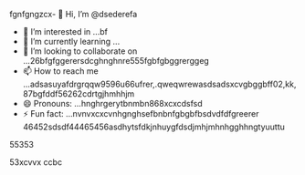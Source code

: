 fgnfgngzcx- 👋 Hi, I’m @dsederefa
- 👀 I’m interested in ...bf
- 🌱 I’m currently learning ...
- 💞️ I’m looking to collaborate on ...26bfgfggerersdcghnghnre555fgbfgbggrerggeg
- 📫 How to reach me ...adsasuyafdrgrqqw9596u66ufrer,.qweqwrewasdsadsxcvgbggbff02,kk,87bgfddf56262cdrtgjhmhhjm
- 😄 Pronouns: ...hnghrgerytbnmbn868xcxcdsfsd
- ⚡ Fun fact: ...nvnvxcxcvnhgnghsefbnbnfgbgbfbsdvdfdfgreerer
46452sdsdf44465456asdhytsfdkjnhuygfdsdjmhjmhnhgghhngtyuuttu
<!---sdsdfgrgrzazaazasdbxgrgreregreadadsads
dsederefa/dsederefa is a ✨ special ✨ repository because its `README.md` (this filetre) appears on your 256 profilesdxc.bgfzxczxcerterterz
You can click the Preview link to take a look at your changes.dfgdf
--->55353
53xcvvx
ccbc
